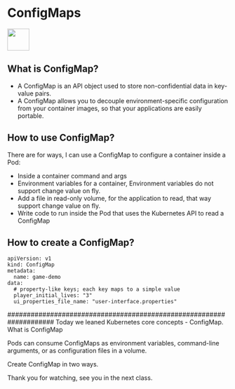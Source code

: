 # ConfigMaps
<image src ="https://github.com/kubernetes/community/blob/master/icons/png/resources/labeled/cm-256.png?raw=true" width="50">  

## What is ConfigMap? 
- A ConfigMap is an API object used to store non-confidential data in key-value pairs. 
- A ConfigMap allows you to decouple environment-specific configuration from your container images, so that your applications are easily portable.
## How to use ConfigMap?
There are for  ways, I  can use a ConfigMap to configure a container inside a Pod:
- Inside a container command and args
- Environment variables for a container, Environment variables do not support change value on fly.
- Add a file in read-only volume, for the application to read, that way support change value on fly.
- Write code to run inside the Pod that uses the Kubernetes API to read a ConfigMap
  
## How to create a ConfigMap?
```
apiVersion: v1
kind: ConfigMap
metadata:
  name: game-demo
data:
  # property-like keys; each key maps to a simple value
  player_initial_lives: "3"
  ui_properties_file_name: "user-interface.properties"

```

####################################################################
Today we leaned Kubernetes core concepts - ConfigMap.
What is ConfigMap

Pods can consume ConfigMaps as environment variables, command-line arguments, or as configuration files in a volume.

Create ConfigMap in two ways.


Thank you for watching, see you in the next class.


